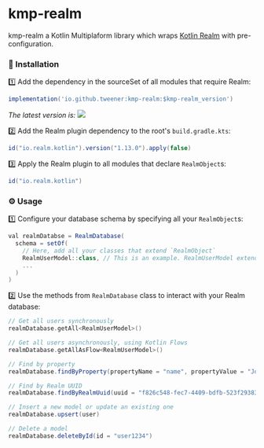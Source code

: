 # kmp-realm

kmp-realm a Kotlin Multiplaform library which wraps [Kotlin Realm](https://github.com/realm/realm-kotlin) with pre-configuration.

### 💾 Installation

1️⃣ Add the dependency in the sourceSet of all modules that require Realm:

```groovy
implementation('io.github.tweener:kmp-realm:$kmp-realm_version')
```

_The latest version
is: [![](https://img.shields.io/maven-metadata/v?metadataUrl=https%3A%2F%2Fs01.oss.sonatype.org%2Fservice%2Flocal%2Frepo_groups%2Fpublic%2Fcontent%2Fio%2Fgithub%2Ftweener%2Fkmp-realm%2Fmaven-metadata.xml)](https://central.sonatype.com/artifact/io.github.tweener/kmp-realm)_

2️⃣ Add the Realm plugin dependency to the root's `build.gradle.kts`:

```groovy
id("io.realm.kotlin").version("1.13.0").apply(false)
```

3️⃣ Apply the Realm plugin to all modules that declare `RealmObject`s:

```groovy
id("io.realm.kotlin")
```

### ⚙️ Usage

1️⃣ Configure your database schema by specifying all your `RealmObject`s:

```groovy
val realmDatabse = RealmDatabase(
  schema = setOf(
    // Here, add all your classes that extend `RealmObject`
    RealmUserModel::class, // This is an example. RealmUserModel extends RealmObject
    ...
  )
)
```

2️⃣ Use the methods from `RealmDatabase` class to interact with your Realm database:

```groovy
// Get all users synchronously
realmDatabase.getAll<RealmUserModel>()

// Get all users asynchronously, using Kotlin Flows
realmDatabase.getAllAsFlow<RealmUserModel>()

// Find by property
realmDatabase.findByProperty(propertyName = "name", propertyValue = "John")

// Find by Realm UUID
realmDatabase.findByRealmUuid(uuid = "f826c548-fec7-4409-bdfb-523f29383857")

// Insert a new model or update an existing one
realmDatabase.upsert(user)

// Delete a model
realmDatabase.deleteById(id = "user1234")
```
